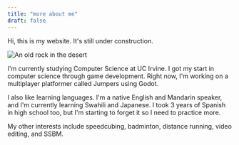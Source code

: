 ```yaml
---
title: "more about me"
draft: false
---
```

Hi, this is my website. It's still under construction.

![An old rock in the desert](/assets/me.jpg "Shiprock, New Mexico by Beau Rogers")

I'm currently studying Computer Science at UC Irvine. I got my start in computer science through game development. Right now, I'm working on a multiplayer platformer called Jumpers using Godot.

I also like learning languages. I'm a native English and Mandarin speaker, and I'm currently learning Swahili and Japanese. I took 3 years of Spanish in high school too, but I'm starting to forget it so I need to practice more.

My other interests include speedcubing, badminton, distance running, video editing, and SSBM.
